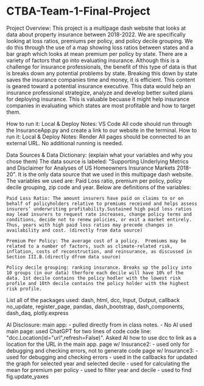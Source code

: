 ﻿# CTBA-Team-1-Final-Project

Project Overview: 
    This project is a multipage dash website that looks at data about property insurance between 2018-2022. We are specifically looking at loss ratios, premiums per policy, and policy decile grouping. We do this through the use of a map showing loss ratios between states and a bar graph which looks at mean premium per policy by state. There are a variety of factors that go into evaluating insurance. Although this is a challenge for insurance professionals, the benefit of this type of data is that is breaks down any potential problems by state. Breaking this down by state saves the insurance companies time and money, it is efficient. This content is geared toward a potential insurance executive. This data would help an insurance professional strategize, analyze and develop better suited plans for deploying insurance. This is valuable becuase it might help insurance companies in evaluating which states are most profitable and how to target them. 

How to run it: Local & Deploy Notes: VS Code
    All code should run through the InsuranceApp.py and create a link to our website in the terminal. 
How to run it: Local & Deploy Notes: Render 
    All pages should be connected to an external URL. No additional running is needed. 


Data Sources & Data Dictionary: (explain what your variables and why you chose them)
    The data source is labeled: "Supporting Underlying Metrics and Disclaimer for Analyses of US Homeowners Insurance Markets 2018-20". It is the only data source that we used in this multipage dash website. The variables we used are: Paid Loss ratio, premium per policy, policy decile grouping, zip code and year. Below are definitions of the variables: 
    
    Paid Loss Ratio: The amount insurers have paid on claims to or on behalf of policyholders relative to premiums received and helps assess insurers’ underwriting profitability.Sustained high paid loss ratios may lead insurers to request rate increases, change policy terms and conditions, decide not to renew policies, or exit a market entirely.  Thus, years with high paid loss ratios may precede changes in availability and cost. (directly from data source)

    Premium Per Policy: The average cost of a policy.  Premiums may be related to a number of factors, such as climate-related risk, inflation, costs of reconstruction, and reinsurance, as discussed in Section III.B.(directly dfrom data source)

    Policy decile grouping: ranking insurance. Breaks up the policy into 10 groups (in our data) therfore each decile will have 10% of the data. 1st decile contains the policy hodler with the lowest risk profile and 10th decile contains the policy holder with the highest risk profile. 


List all of the packages used: 
dash, html, dcc, Input, Output, callback no_update, register_page, pandas, dash_bootstrap, dash_components, dash_daq, plotly.express

AI Disclosure:
main app:
    - pulled directly from in class notes. 
    - No AI used 
main page: used ChatGPT for two lines of code
    code line: "dcc.Location(id="url",refresh=False)". Asked AI how to use dcc to link as a location for the URL in the main app. 
page w/ Insurance2: 
    - used only for debugging and checking errors, not to generate code
page w/ Insurance3:
    - used for debugging and checking errors 
    - used in the callbacks for updated the graph for selected year and selected decile 
    - used for calculating the mean for premium per policy
    - used to filter year and decile
    - used to find fig.update_yaxes


